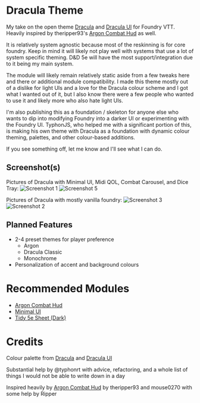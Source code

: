 # Dracula Theme
My take on the open theme [Dracula](https://draculatheme.com) and [Dracula UI](https://draculatheme.com/ui) for Foundry VTT. Heavily inspired by theripper93's [Argon Combat Hud](https://foundryvtt.com/packages/enhancedcombathud) as well.

It is relatively system agnostic because most of the reskinning is for core foundry. Keep in mind it will likely not play well with systems that use a lot of system specific theming. D&D 5e will have the most support/integration due to it being my main system.

The module will likely remain relatively static aside from a few tweaks here and there or additional module compatibility. I made this theme mostly out of a dislike for light UIs and a love for the Dracula colour scheme and I got what I wanted out of it, but I also know there were a few people who wanted to use it and likely more who also hate light UIs.

I'm also publishing this as a foundation / skeleton for anyone else who wants to dip into modifying Foundry into a darker UI or experimenting with the Foundry UI. TyphonJS, who helped me with a significant portion of this, is making his own theme with Dracula as a foundation with dynamic colour theming, palettes, and other colour-based additions.

If you see something off, let me know and I'll see what I can do.

## Screenshot(s)
Pictures of Dracula with Minimal UI, Midi QOL, Combat Carousel, and Dice Tray:
![Screenshot 1](https://user-images.githubusercontent.com/95392008/147394182-0cb0a781-4d84-4b28-958e-0c2ed6526b4d.png)
![Screenshot 5](https://user-images.githubusercontent.com/95392008/147394179-6777840b-3554-4e9c-b4c3-50cd99616ee2.png)

Pictures of Dracula with mostly vanilla foundry:
![Screenshot 3](https://user-images.githubusercontent.com/95392008/147394076-a2fa6013-f8e8-4d28-9328-6f24df0a2763.png)
![Screenshot 2](https://user-images.githubusercontent.com/95392008/147394075-acbfd71a-1a14-4854-8438-867bafac8f9c.png)


## Planned Features
- 2-4 preset themes for player preference
  - Argon
  - Dracula Classic
  - Monochrome
- Personalization of accent and background colours

# Recommended Modules
- [Argon Combat Hud](https://github.com/theripper93/enhancedcombathud/)
- [Minimal UI](https://github.com/saif-ellafi/foundryvtt-minimal-ui)
- [Tidy 5e Sheet (Dark)](https://github.com/sdenec/tidy5e-sheet)

# Credits
Colour palette from [Dracula](https://draculatheme.com) and [Dracula UI](https://draculatheme.com/ui)

Substantial help by @typhonrt with advice, refactoring, and a whole list of things I would not be able to write down in a day

Inspired heavily by [Argon Combat Hud](https://github.com/theripper93/enhancedcombathud/) by theripper93 and mouse0270 with some help by Ripper
